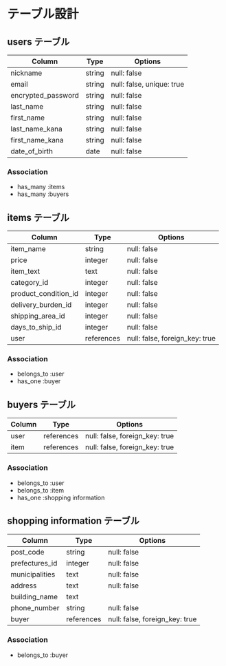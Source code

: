 # テーブル設計

## users テーブル

| Column                 | Type   | Options     |
| ---------------------- | ------ | ----------- |
| nickname               | string | null: false |
| email                  | string | null: false, unique: true |
| encrypted_password     | string | null: false |
| last_name              | string | null: false |
| first_name             | string | null: false |
| last_name_kana         | string | null: false |
| first_name_kana        | string | null: false |
| date_of_birth          | date   | null: false |

### Association

- has_many :items
- has_many :buyers

## items テーブル

| Column                 | Type       | Options                       |
| ---------------------- | ---------- | ----------------------------- |
| item_name              | string     | null: false                   |
| price                  | integer    | null: false                   |
| item_text              | text       | null: false                   |
| category_id            | integer    | null: false                   |
| product_condition_id   | integer    | null: false                   |
| delivery_burden_id     | integer    | null: false                   |
| shipping_area_id       | integer    | null: false                   |
| days_to_ship_id        | integer    | null: false                   |
| user                   | references | null: false, foreign_key: true|

### Association

- belongs_to :user
- has_one :buyer

## buyers テーブル

| Column    | Type       | Options                        |
| --------- | ---------- | ------------------------------ |
| user      | references | null: false, foreign_key: true |
| item      | references | null: false, foreign_key: true |

### Association

- belongs_to :user
- belongs_to :item
- has_one :shopping information

## shopping information  テーブル

| Column           | Type       | Options                        |
| ---------------- | ---------- | ------------------------------ |
| post_code        | string     | null: false                    |
| prefectures_id   | integer    | null: false                    |
| municipalities   | text       | null: false                    |
| address          | text       | null: false                    |
| building_name    | text       |                                |
| phone_number     | string     | null: false                    |
| buyer            | references | null: false, foreign_key: true |

### Association

- belongs_to :buyer
